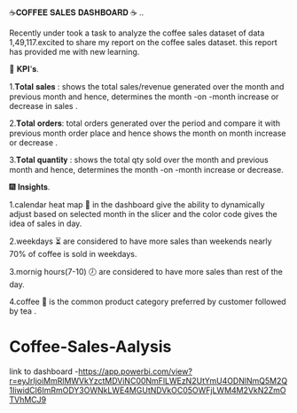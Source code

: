 ☕𝐂𝐎𝐅𝐅𝐄𝐄 𝐒𝐀𝐋𝐄𝐒 𝐃𝐀𝐒𝐇𝐁𝐎𝐀𝐑𝐃 ☕  ..

Recently under took a task to analyze the coffee sales dataset of data 1,49,117.excited to share my report on the coffee sales dataset. this report has provided me with new learning.



🎯 𝐊𝐏𝐈'𝐬.



1.𝐓𝐨𝐭𝐚𝐥 𝐬𝐚𝐥𝐞𝐬 : shows the total sales/revenue generated over the month and previous month and hence, determines the month -on -month increase or decrease in sales .

2.𝐓𝐨𝐭𝐚𝐥 𝐨𝐫𝐝𝐞𝐫𝐬: total orders generated over the period and compare it with previous month order place and hence shows the month on month increase or decrease .

3.𝐓𝐨𝐭𝐚𝐥 𝐪𝐮𝐚𝐧𝐭𝐢𝐭𝐲 : shows the total qty sold over the month and previous month and hence, determines the month -on -month increase or decrease.



🎆 𝐈𝐧𝐬𝐢𝐠𝐡𝐭𝐬.



1.calendar heat map 📆  in the dashboard give the ability to dynamically adjust based on selected month in the slicer and the color code gives the idea of sales in day.



2.weekdays ⏳ are considered to have more sales than weekends nearly 70% of coffee is sold in weekdays.



3.mornig hours(7-10) 🕖  are considered to have more sales than rest of the day.



4.coffee 🥤  is the common product category preferred by customer followed by tea .





# Coffee-Sales-Aalysis
link to dashboard -https://app.powerbi.com/view?r=eyJrIjoiMmRlMWVkYzctMDViNC00NmFlLWEzN2UtYmU4ODNlNmQ5M2Q1IiwidCI6ImRmODY3OWNkLWE4MGUtNDVkOC05OWFjLWM4M2VkN2ZmOTVhMCJ9
